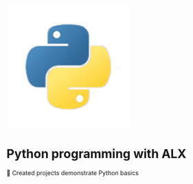 ![Logo](https://raw.githubusercontent.com/github/explore/80688e429a7d4ef2fca1e82350fe8e3517d3494d/topics/python/python.png)


# Python programming with ALX

👾 Created projects demonstrate Python basics
